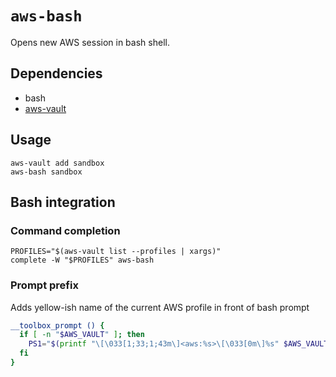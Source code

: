 # `aws-bash`

Opens new AWS session in bash shell.

## Dependencies

* bash
* [aws-vault](../aws-vault)

## Usage

```
aws-vault add sandbox
aws-bash sandbox
```

## Bash integration

### Command completion

```
PROFILES="$(aws-vault list --profiles | xargs)"
complete -W "$PROFILES" aws-bash
```

### Prompt prefix

Adds yellow-ish name of the current AWS profile in front of bash prompt

```bash
__toolbox_prompt () {
  if [ -n "$AWS_VAULT" ]; then
    PS1="$(printf "\[\033[1;33;1;43m\]<aws:%s>\[\033[0m\]%s" $AWS_VAULT) $PS1"
  fi
}
```
